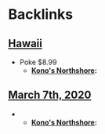 
# Backlinks
## [Hawaii](<Hawaii.md>)
- Poke $8.99
    - **[Kono's Northshore](<Kono's Northshore.md>):**

## [March 7th, 2020](<March 7th, 2020.md>)
- 
    - **[Kono's Northshore](<Kono's Northshore.md>):**

